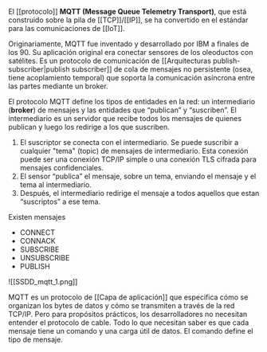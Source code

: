 El [[protocolo]] **MQTT (Message Queue Telemetry Transport)**, que está construido sobre la pila de [[TCP]]/[[IP]], se ha convertido en el estándar para las comunicaciones de [[IoT]].

Originariamente, MQTT fue inventado y desarrollado por IBM a finales de los 90. Su aplicación original era conectar sensores de los oleoductos con satélites. Es un protocolo de comunicación de [[Arquitecturas publish-subscriber|publish subscriber]] de cola de mensajes no persistente (osea, tiene acoplamiento temporal) que soporta la comunicación asíncrona entre las partes mediante un broker.

El protocolo MQTT define los tipos de entidades en la red: un intermediario (**broker**) de mensajes y las entidades que “publican” y “suscriben”. El intermediario es un servidor que recibe todos los mensajes de quienes publican y luego los redirige a los que suscriben. 
1. El suscriptor se conecta con el intermediario. Se puede suscribir a cualquier "tema" (topic) de mensajes de intermediario. Esta conexión puede ser una conexión TCP/IP simple o una conexión TLS cifrada para mensajes confidenciales. 
2. El sensor “publica” el mensaje, sobre un tema, enviando el mensaje y el tema al intermediario. 
3. Después, el intermediario redirige el mensaje a todos aquellos que estan “suscriptos” a ese tema.

Existen mensajes 
* CONNECT 
* CONNACK 
* SUBSCRIBE 
* UNSUBSCRIBE 
* PUBLISH

![[SSDD_mqtt_1.png]]

MQTT es un protocolo de [[Capa de aplicación]] que especifica cómo se organizan los bytes de datos y cómo se transmiten a través de la red TCP/IP. Pero para propósitos prácticos, los desarrolladores no necesitan entender el protocolo de cable. Todo lo que necesitan saber es que cada mensaje tiene un comando y una carga útil de datos. El comando define el tipo de mensaje.